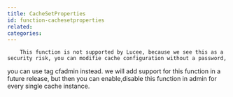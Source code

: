 ```yaml
---
title: CacheSetProperties
id: function-cachesetproperties
related:
categories:
---
```



		This function is not supported by Lucee, because we see this as a security risk, you can modifie cache configuration without a password,
you can use tag cfadmin instead. we will add support for this function in a future release, but then you can enable,disable this  function in admin for every single cache instance.